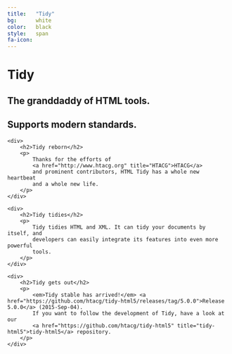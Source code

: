 ```yaml
---
title:   "Tidy"
bg:      white
color:   black
style:   span
fa-icon:
---
```


<div class="page-lead home">
  <div>
    <h1>Tidy</h1>
    <h2>The granddaddy of HTML tools.</h2>
    <h2>Supports modern standards.</h2>
  </div>
</div>

<div class="tiles">

    <div>
        <h2>Tidy reborn</h2>
        <p>
            Thanks for the efforts of
            <a href="http://www.htacg.org" title="HTACG">HTACG</a>
            and prominent contributors, HTML Tidy has a whole new heartbeat
            and a whole new life.
        </p>
    </div>

    <div>
        <h2>Tidy tidies</h2>
        <p>
            Tidy tidies HTML and XML. It can tidy your documents by itself, and
            developers can easily integrate its features into even more powerful
            tools.
        </p>
    </div>

    <div>
        <h2>Tidy gets out</h2>
        <p>
            <em>Tidy stable has arrived!</em> <a href="https://github.com/htacg/tidy-html5/releases/tag/5.0.0">Release 5.0.0</a> (2015‑Sep‑04).
            If you want to follow the development of Tidy, have a look at our 
            <a href="https://github.com/htacg/tidy-html5" title="tidy-html5">tidy-html5</a> repository.
        </p>
    </div>

</div>
